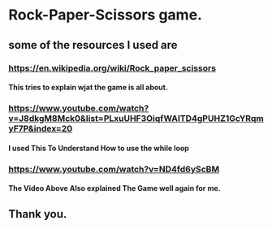# Rock-Paper-Scissors game.

## some of the resources I used are 

### https://en.wikipedia.org/wiki/Rock_paper_scissors 
#### This tries to explain wjat the game is all about.

### https://www.youtube.com/watch?v=J8dkgM8Mck0&list=PLxuUHF3OiqfWAITD4gPUHZ1GcYRqmyF7P&index=20 
#### I used This To Understand How to use the while loop

### https://www.youtube.com/watch?v=ND4fd6yScBM
#### The Video Above Also explained The Game well again for me. 

## Thank you.